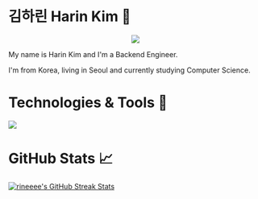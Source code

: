# 김하린 Harin Kim 🐥
 <!-- Profile views -->
 <p align="center">
  <a href="https://www.linkedin.com/in/%ED%95%98%EB%A6%B0-%EA%B9%80-825374253/" target="_blank">
    <img src="https://img.shields.io/static/v1?label=|&message=LINKED-IN&color=cdf998&style=plastic&logo=linkedin&logo-color=white"/>
  </a>
</p>
 
 <p align="left">My name is Harin Kim and I'm a Backend Engineer.
  
  I'm from Korea, living in Seoul and currently studying Computer Science.
  
<!--   I am motivated by the power of technology as a tool for positive change, with a background in Math, Physics, and Engineering. -->
</p>

<!-- See [my website](https://rahulkarda.netlify.app) for more information! <br> <br>
You can also find me on [![Twitter][1.2]][1],  or on [![LinkedIn][3.2]][3].
website -->

# Technologies & Tools 🔧
<img src="https://img.shields.io/badge/Python-3776AB?style=for-the-badge&logo=Python&logoColor=white">
<br>

# GitHub Stats 📈

<a href="https://github.com/rineeee/rineeee">
  <img align="center" src="https://github-readme-streak-stats.herokuapp.com/?user=rineeee&theme=dark" alt="rineeee's GitHub Streak Stats"/>
</a>
<br><br>


